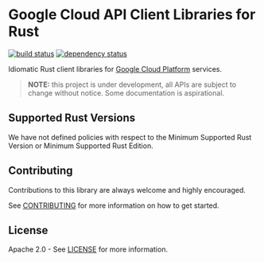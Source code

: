 # Google Cloud API Client Libraries for Rust

[![build status](https://github.com/googleapis/google-cloud-rust/actions/workflows/sdk.yaml/badge.svg)](https://github.com/googleapis/google-cloud-rust/actions/workflows/sdk.yaml)
[![dependency status](https://deps.rs/repo/github/googleapis/google-cloud-rust/status.svg)](https://deps.rs/repo/github/googleapis/google-cloud-rust)

Idiomatic Rust client libraries for [Google Cloud Platform](https://cloud.google.com/) services.

> **NOTE:** this project is under development, all APIs are subject to change
> without notice. Some documentation is aspirational.

## Supported Rust Versions

We have not defined policies with respect to the Minimum Supported Rust Version
or Minimum Supported Rust Edition.

## Contributing

Contributions to this library are always welcome and highly encouraged.

See [CONTRIBUTING] for more information on how to get started.

## License

Apache 2.0 - See [LICENSE] for more information.

[contributing]: CONTRIBUTING.md
[license]: LICENSE
